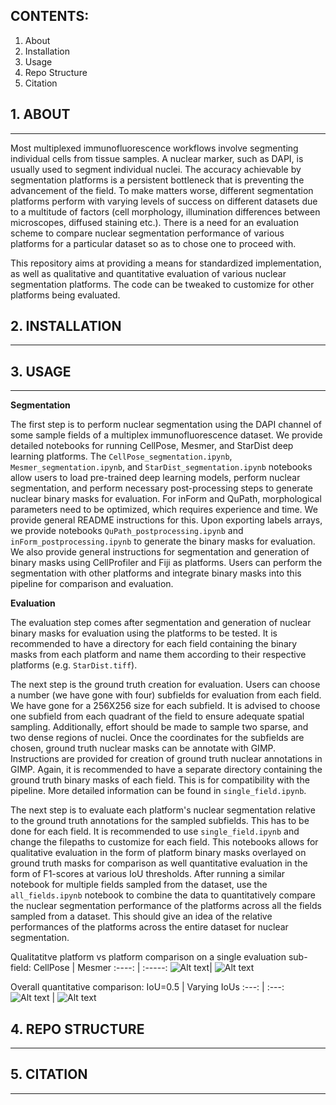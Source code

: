## CONTENTS: ##
1. About
2. Installation
3. Usage
4. Repo Structure
5. Citation



## 1. ABOUT ##
- - - -
Most multiplexed immunofluorescence workflows involve segmenting individual cells from tissue samples. A nuclear marker, such as DAPI, is usually used to segment individual nuclei. The accuracy achievable by segmentation platforms is a persistent bottleneck that is preventing the advancement of the field. To make matters worse, different segmentation platforms perform with varying levels of success on different datasets due to a multitude of factors (cell morphology, illumination differences between microscopes, diffused staining etc.). There is a need for an evaluation scheme to compare nuclear segmentation performance of various platforms for a particular dataset so as to chose one to proceed with.

This repository aims at providing a means for standardized implementation, as well as qualitative and quantitative evaluation of various nuclear segmentation platforms. The code can be tweaked to customize for other platforms being evaluated.


## 2. INSTALLATION ##
- - - - 


## 3. USAGE ##
- - - - 
<b>Segmentation</b>

The first step is to perform nuclear segmentation using the DAPI channel of some sample fields of a multiplex immunofluorescence dataset. We provide detailed notebooks for running CellPose, Mesmer, and StarDist deep learning platforms. The `CellPose_segmentation.ipynb`, `Mesmer_segmentation.ipynb`, and `StarDist_segmentation.ipynb` notebooks allow users to load pre-trained deep learning models, perform nuclear segmentation, and perform necessary post-processing steps to generate nuclear binary masks for evaluation. For inForm and QuPath, morphological parameters need to be optimized, which requires experience and time. We provide general README instructions for this. Upon exporting labels arrays, we provide notebooks `QuPath_postprocessing.ipynb` and `inForm_postprocessing.ipynb` to generate the binary masks for evaluation. We also provide general instructions for segmentation and generation of binary masks using CellProfiler and Fiji as platforms. Users can perform the segmentation with other platforms and integrate binary masks into this pipeline for comparison and evaluation.

<b>Evaluation</b>

The evaluation step comes after segmentation and generation of nuclear binary masks for evaluation using the platforms to be tested. It is recommended to have a directory for each field containing the binary masks from each platform and name them according to their respective platforms (e.g. `StarDist.tiff`).

The next step is the ground truth creation for evaluation. Users can choose a number (we have gone with four) subfields for evaluation from each field. We have gone for a 256X256 size for each subfield. It is advised to choose one subfield from each quadrant of the field to ensure adequate spatial sampling. Additionally, effort should be made to sample two sparse, and two dense regions of nuclei. Once the coordinates for the subfields are chosen, ground truth nuclear masks can be annotate with GIMP. Instructions are provided for creation of ground truth nuclear annotations in GIMP. Again, it is recommended to have a separate directory containing the ground truth binary masks of each field. This is for compatibility with the pipeline. More detailed information can be found in `single_field.ipynb`.

The next step is to evaluate each platform's nuclear segmentation relative to the ground truth annotations for the sampled subfields. This has to be done for each field. It is recommended to use `single_field.ipynb` and change the filepaths to customize for each field. This notebooks allows for qualitative evaluation in the form of platform binary masks overlayed on ground truth masks for comparison as well quantitative evaluation in the form of F1-scores at various IoU thresholds. After running a similar notebook for multiple fields sampled from the dataset, use the `all_fields.ipynb` notebook to combine the data to quantitatively compare the nuclear segmentation performance of the platforms across all the fields sampled from a dataset. This should give an idea of the relative performances of the platforms across the entire dataset for nuclear segmentation.

Qualitatitve platform vs platform comparison on a single evaluation sub-field:
CellPose                           | Mesmer
:----: | :-----:
 ![Alt text](../Platforms/Code/nuclear_seg/eval_images/Bph2/CellPose_dense2.png)| ![Alt text](../Platforms/Code/nuclear_seg/eval_images/Bph2/Mesmer_dense2.png)


Overall quantitative comparison:
IoU=0.5 | Varying IoUs
:---: | :---:
![Alt text](../Platforms/Code/nuclear_seg/F1_5IoU_plot/melanoma.png) | ![Alt text](../Platforms/Code/nuclear_seg/F1_allIoU_plot/melanoma.png)

## 4. REPO STRUCTURE ##
- - - - 


## 5. CITATION ##
- - - - 
